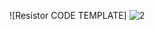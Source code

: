 ![Resistor CODE TEMPLATE]
![2](https://user-images.githubusercontent.com/98825305/153618772-a2f99d36-11f0-4aa3-85c9-06b443b906d5.png)
